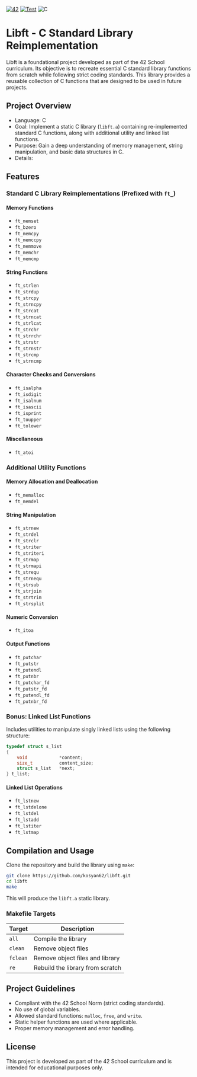 [![42](https://img.shields.io/badge/-Project-black?logo=42&logoColor=white)](https://42.fr/)
[![Test](https://github.com/kosyan62/libft/actions/workflows/c-cpp.yml/badge.svg)](https://github.com/kosyan62/libft/actions/workflows/c-cpp.yml)
![C](https://img.shields.io/badge/Language-%2300599C.svg?logo=c&logoColor=white)
# Libft - C Standard Library Reimplementation


Libft is a foundational project developed as part of the 42 School curriculum. Its objective is to recreate essential C standard library functions from scratch while following strict coding standards. This library provides a reusable collection of C functions that are designed to be used in future projects.

## Project Overview

- Language: C
- Goal: Implement a static C library (`libft.a`) containing re-implemented standard C functions, along with additional utility and linked list functions.
- Purpose: Gain a deep understanding of memory management, string manipulation, and basic data structures in C.
- Details: 

## Features

### Standard C Library Reimplementations (Prefixed with `ft_`)

#### Memory Functions
- `ft_memset`
- `ft_bzero`
- `ft_memcpy`
- `ft_memccpy`
- `ft_memmove`
- `ft_memchr`
- `ft_memcmp`

#### String Functions
- `ft_strlen`
- `ft_strdup`
- `ft_strcpy`
- `ft_strncpy`
- `ft_strcat`
- `ft_strncat`
- `ft_strlcat`
- `ft_strchr`
- `ft_strrchr`
- `ft_strstr`
- `ft_strnstr`
- `ft_strcmp`
- `ft_strncmp`

#### Character Checks and Conversions
- `ft_isalpha`
- `ft_isdigit`
- `ft_isalnum`
- `ft_isascii`
- `ft_isprint`
- `ft_toupper`
- `ft_tolower`

#### Miscellaneous
- `ft_atoi`

### Additional Utility Functions

#### Memory Allocation and Deallocation
- `ft_memalloc`
- `ft_memdel`

#### String Manipulation
- `ft_strnew`
- `ft_strdel`
- `ft_strclr`
- `ft_striter`
- `ft_striteri`
- `ft_strmap`
- `ft_strmapi`
- `ft_strequ`
- `ft_strnequ`
- `ft_strsub`
- `ft_strjoin`
- `ft_strtrim`
- `ft_strsplit`

#### Numeric Conversion
- `ft_itoa`

#### Output Functions
- `ft_putchar`
- `ft_putstr`
- `ft_putendl`
- `ft_putnbr`
- `ft_putchar_fd`
- `ft_putstr_fd`
- `ft_putendl_fd`
- `ft_putnbr_fd`

### Bonus: Linked List Functions

Includes utilities to manipulate singly linked lists using the following structure:

```c
typedef struct s_list
{
    void            *content;
    size_t          content_size;
    struct s_list   *next;
} t_list;
```

#### Linked List Operations
- `ft_lstnew`
- `ft_lstdelone`
- `ft_lstdel`
- `ft_lstadd`
- `ft_lstiter`
- `ft_lstmap`

## Compilation and Usage

Clone the repository and build the library using `make`:

```bash
git clone https://github.com/kosyan62/libft.git
cd libft
make
```

This will produce the `libft.a` static library.

### Makefile Targets

| Target   | Description                      |
|----------|----------------------------------|
| `all`    | Compile the library               |
| `clean`  | Remove object files               |
| `fclean` | Remove object files and library   |
| `re`     | Rebuild the library from scratch  |

## Project Guidelines

- Compliant with the 42 School Norm (strict coding standards).
- No use of global variables.
- Allowed standard functions: `malloc`, `free`, and `write`.
- Static helper functions are used where applicable.
- Proper memory management and error handling.

## License

This project is developed as part of the 42 School curriculum and is intended for educational purposes only.